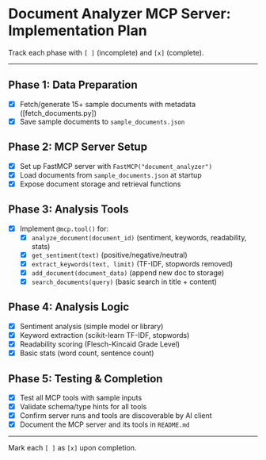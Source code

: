 # Document Analyzer MCP Server: Implementation Plan

Track each phase with `[ ]` (incomplete) and `[x]` (complete).

---

## Phase 1: Data Preparation
- [x] Fetch/generate 15+ sample documents with metadata ([fetch_documents.py])
- [x] Save sample documents to `sample_documents.json`

## Phase 2: MCP Server Setup
- [x] Set up FastMCP server with `FastMCP("document_analyzer")`
- [x] Load documents from `sample_documents.json` at startup
- [x] Expose document storage and retrieval functions

## Phase 3: Analysis Tools
- [x] Implement `@mcp.tool()` for:
    - [x] `analyze_document(document_id)` (sentiment, keywords, readability, stats)
    - [x] `get_sentiment(text)` (positive/negative/neutral)
    - [x] `extract_keywords(text, limit)` (TF-IDF, stopwords removed)
    - [x] `add_document(document_data)` (append new doc to storage)
    - [x] `search_documents(query)` (basic search in title + content)

## Phase 4: Analysis Logic
- [x] Sentiment analysis (simple model or library)
- [x] Keyword extraction (scikit-learn TF-IDF, stopwords)
- [x] Readability scoring (Flesch-Kincaid Grade Level)
- [x] Basic stats (word count, sentence count)

## Phase 5: Testing & Completion
- [x] Test all MCP tools with sample inputs
- [x] Validate schema/type hints for all tools
- [x] Confirm server runs and tools are discoverable by AI client
- [x] Document the MCP server and its tools in `README.md`

---

Mark each `[ ]` as `[x]` upon completion.
